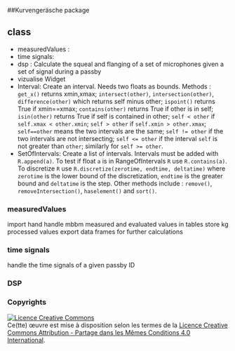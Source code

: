##Kurvengeräsche package

## class
- measuredValues :
- time signals:
- dsp  : Calculate the squeal and flanging of a set of microphones given a set of signal during a passby
- vizualise Widget
- Interval: Create an interval. Needs two floats as bounds. Methods : `get_x()` returns xmin,xmax; `intersect(other)`, `intersection(other)`, `difference(other)` which returns self minus other; `ispoint()` returns True if xmin==xmax; `contains(other)` returns True if other is in self; `isin(other)` returns True if self is contained in other; `self < other` if `self.xmax < other.xmin`; `self > other` if `self.xmin > other.xmax`; `self==other` means the two intervals are the same; `self != other` if the two intervals are not intersecting; `self <= other` if the interval `self` is not greater than `other`; similarly for `self >= other`.
- SetOfIntervals: Create a list of intervals. Intervals must be added with `R.append(a)`. To test if float `a` is in RangeOfIntervals `R` use `R.contains(a)`. To discretize `R` use `R.discretize(zerotime, endtime, deltatime)` where `zerotime` is the lower bound of the discretization, `endtime` is the greater bound and `deltatime` is the step. Other methods include : `remove()`, `removeIntersection()`, `haselement()` and `sort()`.

### measuredValues

import hand handle mbbm measured and evaluated values in tables
store kg processed values
export data frames for further calculations

### time signals
handle the time signals of a given passby ID

### DSP

### Copyrights

<a rel="license" href="http://creativecommons.org/licenses/by-sa/4.0/"><img alt="Licence Creative Commons" style="border-width:0" src="https://i.creativecommons.org/l/by-sa/4.0/88x31.png" /></a><br />Ce(tte) œuvre est mise à disposition selon les termes de la <a rel="license" href="http://creativecommons.org/licenses/by-sa/4.0/">Licence Creative Commons Attribution -  Partage dans les Mêmes Conditions 4.0 International</a>.